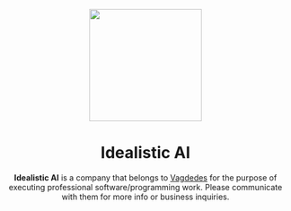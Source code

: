 <p align="center"><img src='https://vagdedes.com/.images/idealistic/logoCircular.png' width='200' height='200'></p> 

# <div align="center">Idealistic AI

<p align="center"><b>Idealistic AI</b> is a company that belongs to <a href="https://www.vagdedes.com/github">Vagdedes</a> for the purpose of executing professional software/programming work. Please communicate with them for more info or business inquiries.</p>


